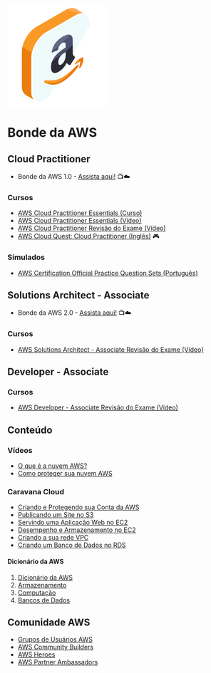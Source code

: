 ![BondeDaAWS](/images/bonde-da-aws.png)

# Bonde da AWS

## Cloud Practitioner

- Bonde da AWS 1.0 - [Assista aqui!](https://bit.ly/BondeDaAWS-YouTube) 📺☁️

### Cursos

- [AWS Cloud Practitioner Essentials (Curso)](https://bit.ly/AWS-Cloud-Practitioner)
- [AWS Cloud Practitioner Essentials (Vídeo)](https://pages.awscloud.com/LATAM-event-OE-AO-cpe-ptbr-sob-demanda-2022-confirmation.html)
- [AWS Cloud Practitioner Revisão do Exame (Vídeo)](https://bit.ly/Cloud-Practitioner-Revisao)
- [AWS Cloud Quest: Cloud Practitioner (Inglês)](https://cloudquest.skillbuilder.aws/) 🎮

### Simulados

- [AWS Certification Official Practice Question Sets (Português)](https://bit.ly/AWS-Official-Practice-Questions)

## Solutions Architect - Associate

- Bonde da AWS 2.0 - [Assista aqui!](https://www.youtube.com/watch?v=lMnv7fZ_vAM) 📺☁️

### Cursos

- [AWS Solutions Architect - Associate Revisão do Exame (Vídeo)](https://pages.awscloud.com/LATAM-event-OE-get-cert-saa-ptbr-sob-demanda-2022-confirmation.html)

## Developer - Associate

### Cursos

- [AWS Developer - Associate Revisão do Exame (Vídeo)](https://pages.awscloud.com/LATAM-event-OE-get-cert-deva-ptbr-sob-demanda-2022-conf.html)

## Conteúdo

### Vídeos

- [O que é a nuvem AWS?](https://pages.awscloud.com/LATAM-event-OE-AO-awscloud-ptbr-sob-demanda-2022-conf.html)
- [Como proteger sua nuvem AWS](https://pages.awscloud.com/LATAM-event-OE-AO-securing-ptbr-sob-demanda-2022-conf.html)

### Caravana Cloud

- [Criando e Protegendo sua Conta da AWS](https://vimeo.com/704815762)
- [Publicando um Site no S3](https://vimeo.com/704819849)
- [Servindo uma Aplicação Web no EC2](https://vimeo.com/704824006)
- [Desempenho e Armazenamento no EC2](https://vimeo.com/704830749)
- [Criando a sua rede VPC](https://vimeo.com/707515319)
- [Criando um Banco de Dados no RDS](https://vimeo.com/704835542)

#### Dicionário da AWS

1. [Dicionário da AWS](https://vimeo.com/715326466/6f6923be3d)
2. [Armazenamento](https://vimeo.com/715348990/d300549763)
3. [Computação](https://vimeo.com/715558114/b123bae1e4)
4. [Bancos de Dados](https://vimeo.com/715997928/f09843ddd6)

## Comunidade AWS

- [Grupos de Usuários AWS](https://go.aws/3x44H2N)
- [AWS Community Builders](https://go.aws/3MX3jEu)
- [AWS Heroes](https://go.aws/3PNxNdL)
- [AWS Partner Ambassadors](https://go.aws/3t1PkVS)
